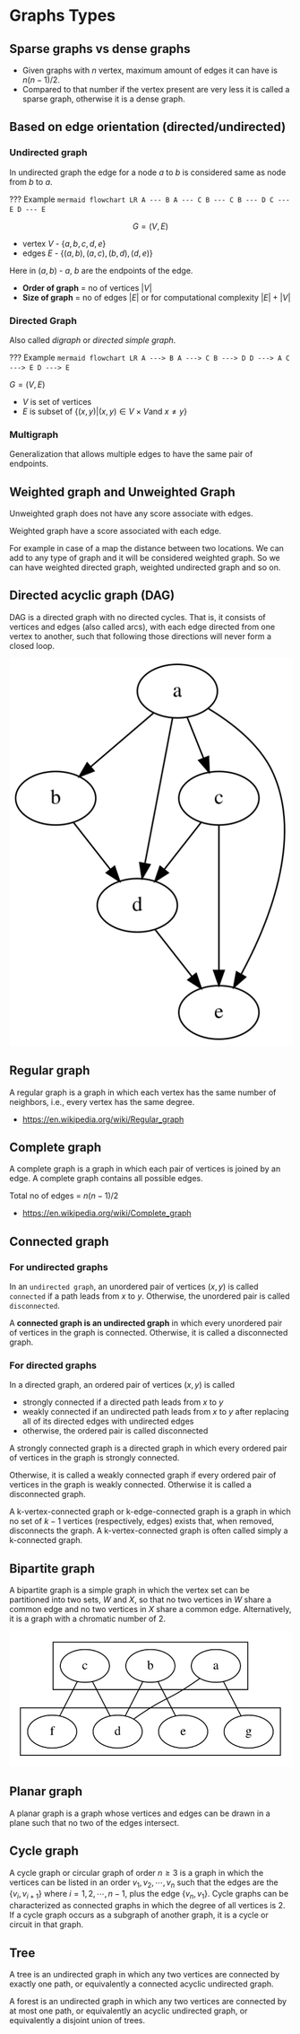 # Graphs Types

## Sparse graphs vs dense graphs

- Given graphs with $n$ vertex, maximum amount of edges it can have is 
  $n(n-1)/2$.
- Compared to that number if the vertex present are very less it is called a sparse graph, otherwise it is a dense graph.

## Based on edge orientation (directed/undirected)

### Undirected graph

In undirected graph the edge for a node $a$ to $b$ is considered same
as node from $b$ to $a$.

??? Example
    ```mermaid
    flowchart LR
        A --- B
        A --- C
        B --- C
        B --- D
        C --- E
        D --- E
    ```

$$
G = (V, E)
$$

- vertex $V$ - $\{a, b, c, d, e\}$
- edges $E$ - $\{(a, b), (a, c), (b, d), (d, e)\}$

Here in $(a, b)$ - $a$, $b$ are the endpoints of the edge.

- **Order of graph** = no of vertices $|V|$
- **Size of graph** = no of edges $|E|$ or for computational complexity $|E|+|V|$

### Directed Graph

Also called *digraph* or *directed simple graph*.

??? Example
    ```mermaid
    flowchart LR
        A ---> B
        A ---> C
        B ---> D
        D ---> A
        C ---> E
        D ---> E
    ```

$G = (V, E)$

- $V$ is set of vertices
- $E$ is subset of $\{(x, y) | (x, y) \in V \times V \text{and } x \ne y\}$

### Multigraph

Generalization that allows multiple edges to have the same pair of endpoints.

## Weighted graph and Unweighted Graph

Unweighted graph does not have any score associate with edges.

Weighted graph have a score associated with each edge.

For example in case of a map the distance between two locations.
We can add to any type of graph and it will be considered weighted graph.
So we can have weighted directed graph, weighted undirected graph and so on.

## Directed acyclic graph (DAG)

DAG is a directed graph with no directed cycles. That is, it consists of vertices
and edges (also called arcs), with each edge directed from one vertex to another,
such that following those directions will never form a closed loop.

![dag](./img/dag.svg)

## Regular graph

A regular graph is a graph in which each vertex has the same number of neighbors,
i.e., every vertex has the same degree.

- <https://en.wikipedia.org/wiki/Regular_graph>

## Complete graph

A complete graph is a graph in which each pair of vertices is joined by an edge. A
complete graph contains all possible edges.

Total no of edges = $n (n-1) / 2$

- <https://en.wikipedia.org/wiki/Complete_graph>

## Connected graph

### For undirected graphs

In an `undirected graph`, an unordered pair of vertices $(x, y)$ is called `connected`
if a path leads from $x$ to $y$. Otherwise, the unordered pair is called `disconnected`.

A **connected graph is an undirected graph** in which every unordered pair of vertices
in the graph is connected. Otherwise, it is called a disconnected graph.

### For directed graphs

In a directed graph, an ordered pair of vertices $(x, y)$ is called

- strongly connected if a directed path leads from $x$ to $y$
- weakly connected if an undirected path leads from $x$ to $y$
  after replacing all of its directed edges with undirected edges
- otherwise, the ordered pair is called disconnected

A strongly connected graph is a directed graph in which every ordered pair of vertices
in the graph is strongly connected.

Otherwise, it is called a weakly connected graph if every ordered pair of vertices in
the graph is weakly connected. Otherwise it is called a disconnected graph.

A k-vertex-connected graph or k-edge-connected graph is a graph in which no set of $k - 1$ vertices (respectively, edges) exists that, when removed, disconnects the graph.
A k-vertex-connected graph is often called simply a k-connected graph.

## Bipartite graph

A bipartite graph is a simple graph in which the vertex set can be partitioned into
two sets, $W$ and $X$, so that no two vertices in $W$ share a common edge and no two vertices
in $X$ share a common edge. Alternatively, it is a graph with a chromatic number of 2.

![bipartite graph](./img/bipartite_graph.svg)

## Planar graph

A planar graph is a graph whose vertices and edges can be drawn in a plane
such that no two of the edges intersect.

## Cycle graph

A cycle graph or circular graph of order $n \ge 3$ is a graph in which the vertices
can be listed in an order $v_1, v_2, \cdots, v_n$ such that the edges are the
$\{v_i, v_{i+1}\}$ where $i = 1, 2, \cdots, n - 1$, plus the edge $\{v_n, v_1\}$.
Cycle graphs can be characterized as connected graphs in which the degree
of all vertices is 2. If a cycle graph occurs as a subgraph of another graph,
it is a cycle or circuit in that graph.

## Tree

A tree is an undirected graph in which any two vertices are connected by exactly one
path, or equivalently a connected acyclic undirected graph.

A forest is an undirected graph in which any two vertices are connected by at most one
path, or equivalently an acyclic undirected graph, or equivalently a disjoint union of
trees.

